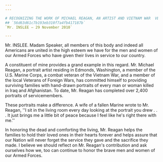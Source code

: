 ```yaml
---
---

# RECOGNIZING THE WORK OF MICHAEL REAGAN, AN ARTIST AND VIETNAM WAR  VETERAN FROM EDMONDS, WASHINGTON
## `56d63d61c7b193eb310f7a4fb417187b`
`Mr. INSLEE — 29 November 2010`

---
```



Mr. INSLEE. Madam Speaker, all members of this body and indeed all 
Americans are united in the high esteem we have for the men and women 
of our Armed Forces who have given their lives in service to our 
country.

A constituent of mine provides a grand example in this regard. Mr. 
Michael Reagan, a portrait artist residing in Edmonds, Washington, a 
member of the U.S. Marine Corps, a combat veteran of the Vietnam War, 
and a member of the local Veterans of Foreign Wars, has committed 
himself to providing surviving families with hand-drawn portraits of 
every man or woman killed in Iraq and Afghanistan. To date, Mr. Reagan 
has completed over 2,400 portraits of servicemembers.

These portraits make a difference. A wife of a fallen Marine wrote to 
Mr. Reagan, ''I sit in the living room every day looking at the 
portrait you drew . . . It just brings me a little bit of peace because 
I feel like he's right there with me.''

In honoring the dead and comforting the living, Mr. Reagan helps the 
families to hold their loved ones in their hearts forever and helps 
assure that our Nation will never forget the service they gave and the 
sacrifice they made. I believe we should reflect on Mr. Reagan's 
contribution and ask ourselves how we, too can continue to honor the 
brave men and women of our Armed Forces.




